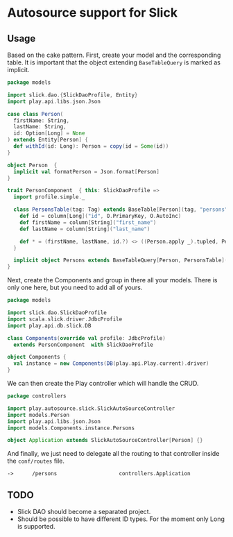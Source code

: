 # Autosource support for Slick

## Usage

Based on the cake pattern. First, create your model and the corresponding table. It is important that the object extending `BaseTableQuery` is marked as implicit.

~~~ scala
package models

import slick.dao.{SlickDaoProfile, Entity}
import play.api.libs.json.Json

case class Person(
  firstName: String,
  lastName: String,
  id: Option[Long] = None
) extends Entity[Person] {
  def withId(id: Long): Person = copy(id = Some(id))
}

object Person  {
  implicit val formatPerson = Json.format[Person]
}

trait PersonComponent  { this: SlickDaoProfile =>
  import profile.simple._

  class PersonsTable(tag: Tag) extends BaseTable[Person](tag, "persons") {
    def id = column[Long]("id", O.PrimaryKey, O.AutoInc)
    def firstName = column[String]("first_name")
    def lastName = column[String]("last_name")

    def * = (firstName, lastName, id.?) <> ((Person.apply _).tupled, Person.unapply _)
  }

  implicit object Persons extends BaseTableQuery[Person, PersonsTable](new PersonsTable(_)) {}
}
~~~

Next, create the Components and group in there all your models. There is only one here, but you need to add all of yours.

~~~ scala
package models

import slick.dao.SlickDaoProfile
import scala.slick.driver.JdbcProfile
import play.api.db.slick.DB

class Components(override val profile: JdbcProfile)
  extends PersonComponent  with SlickDaoProfile

object Components {
  val instance = new Components(DB(play.api.Play.current).driver)
}
~~~

We can then create the Play controller which will handle the CRUD.

~~~ scala
package controllers

import play.autosource.slick.SlickAutoSourceController
import models.Person
import play.api.libs.json.Json
import models.Components.instance.Persons

object Application extends SlickAutoSourceController[Person] {}
~~~

And finally, we just need to delegate all the routing to that controller inside the `conf/routes` file.

~~~
->      /persons                    controllers.Application
~~~

## TODO

- Slick DAO should become a separated project.
- Should be possible to have different ID types. For the moment only Long is supported.
